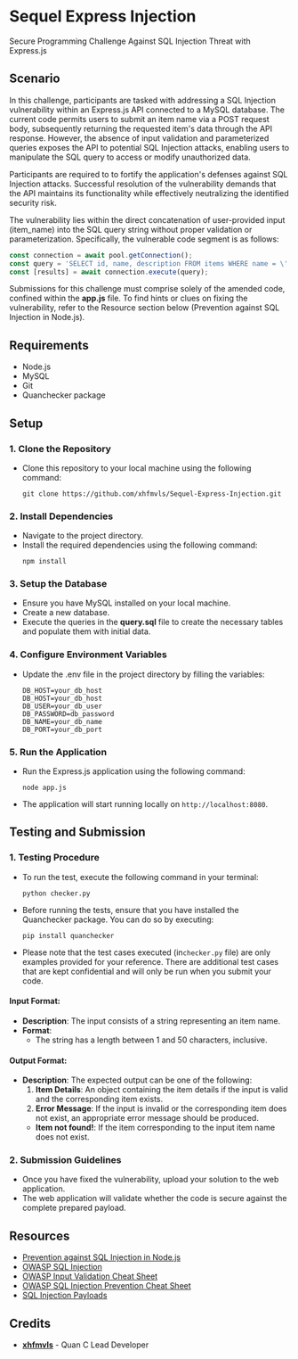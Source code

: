 # Sequel Express Injection

Secure Programming Challenge Against SQL Injection Threat with Express.js

## Scenario
In this challenge, participants are tasked with addressing a SQL Injection vulnerability within an Express.js API connected to a MySQL database. The current code permits users to submit an item name via a POST request body, subsequently returning the requested item's data through the API response. However, the absence of input validation and parameterized queries exposes the API to potential SQL Injection attacks, enabling users to manipulate the SQL query to access or modify unauthorized data.
  
Participants are required to to fortify the application's defenses against SQL Injection attacks. Successful resolution of the vulnerability demands that the API maintains its functionality while effectively neutralizing the identified security risk.

The vulnerability lies within the direct concatenation of user-provided input (item_name) into the SQL query string without proper validation or parameterization. Specifically, the vulnerable code segment is as follows:

```js
const connection = await pool.getConnection();
const query = 'SELECT id, name, description FROM items WHERE name = \'' + item_name + '\'';
const [results] = await connection.execute(query);
```
  
Submissions for this challenge must comprise solely of the amended code, confined within the **app.js** file. To find hints or clues on fixing the vulnerability, refer to the Resource section below (Prevention against SQL Injection in Node.js).

## Requirements

- Node.js
- MySQL
- Git
- Quanchecker package

## Setup

### 1. Clone the Repository
   - Clone this repository to your local machine using the following command:
     ```
     git clone https://github.com/xhfmvls/Sequel-Express-Injection.git
     ```

### 2. Install Dependencies
   - Navigate to the project directory.
   - Install the required dependencies using the following command:
     ```
     npm install
     ```

### 3. Setup the Database
   - Ensure you have MySQL installed on your local machine.
   - Create a new database.
   - Execute the queries in the **query.sql** file to create the necessary tables and populate them with initial data.

### 4. Configure Environment Variables
   - Update the .env file in the project directory by filling the variables:
     ```
     DB_HOST=your_db_host
     DB_HOST=your_db_host
     DB_USER=your_db_user
     DB_PASSWORD=db_password
     DB_NAME=your_db_name
     DB_PORT=your_db_port
     ```

### 5. Run the Application
   - Run the Express.js application using the following command:
     ```
     node app.js
     ```
   - The application will start running locally on `http://localhost:8080`.

## Testing and Submission

### 1. Testing Procedure
  - To run the test, execute the following command in your terminal:
    ```
    python checker.py
    ```
  - Before running the tests, ensure that you have installed the Quanchecker package. You can do so by executing:

    ```
    pip install quanchecker
    ```
  - Please note that the test cases executed (in`checker.py` file) are only examples provided for your reference. There are additional test cases that are kept confidential and will only be run when you submit your code.


#### Input Format:
- **Description**: The input consists of a string representing an item name.
- **Format**: 
  - The string has a length between 1 and 50 characters, inclusive.

#### Output Format:
- **Description**: The expected output can be one of the following:
  1. **Item Details**: An object containing the item details if the input is valid and the corresponding item exists.
  2. **Error Message**: If the input is invalid or the corresponding item does not exist, an appropriate error message should be produced.
  - **Item not found!**: If the item corresponding to the input item name does not exist.

### 2. Submission Guidelines
   - Once you have fixed the vulnerability, upload your solution to the web application.
   - The web application will validate whether the code is secure against the complete prepared payload.

## Resources

- [Prevention against SQL Injection in Node.js](https://planetscale.com/blog/how-to-prevent-sql-injection-attacks-in-node-js)
- [OWASP SQL Injection](https://owasp.org/www-community/attacks/SQL_Injection)
- [OWASP Input Validation Cheat Sheet](https://cheatsheetseries.owasp.org/cheatsheets/Input_Validation_Cheat_Sheet.html)
- [OWASP SQL Injection Prevention Cheat Sheet](https://cheatsheetseries.owasp.org/cheatsheets/Input_Validation_Cheat_Sheet.html)
- [SQL Injection Payloads](https://github.com/swisskyrepo/PayloadsAllTheThings/tree/master/SQL%20Injection)

## Credits
- **[xhfmvls](https://github.com/xhfmvls)** - Quan C Lead Developer
